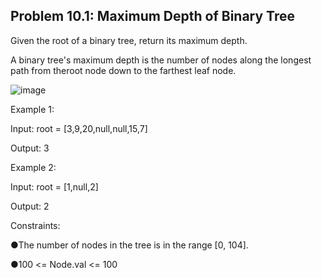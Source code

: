 <h2>Problem 10.1: Maximum Depth of Binary Tree</h2>

Given the root of a binary tree, return its maximum depth.
  
A binary tree's maximum depth is the number of nodes along the longest path from theroot node down to the farthest leaf node.
  
![image](https://user-images.githubusercontent.com/46132450/230532940-da449e95-6a3c-4d17-bb0e-254ded18f0c6.png)
  
Example 1:
  
Input: root = [3,9,20,null,null,15,7]
  
Output: 3
  
Example 2:
  
Input: root = [1,null,2]
  
Output: 2
  
Constraints:
  
●The number of nodes in the tree is in the range [0, 104].
  
●100 <= Node.val <= 100
